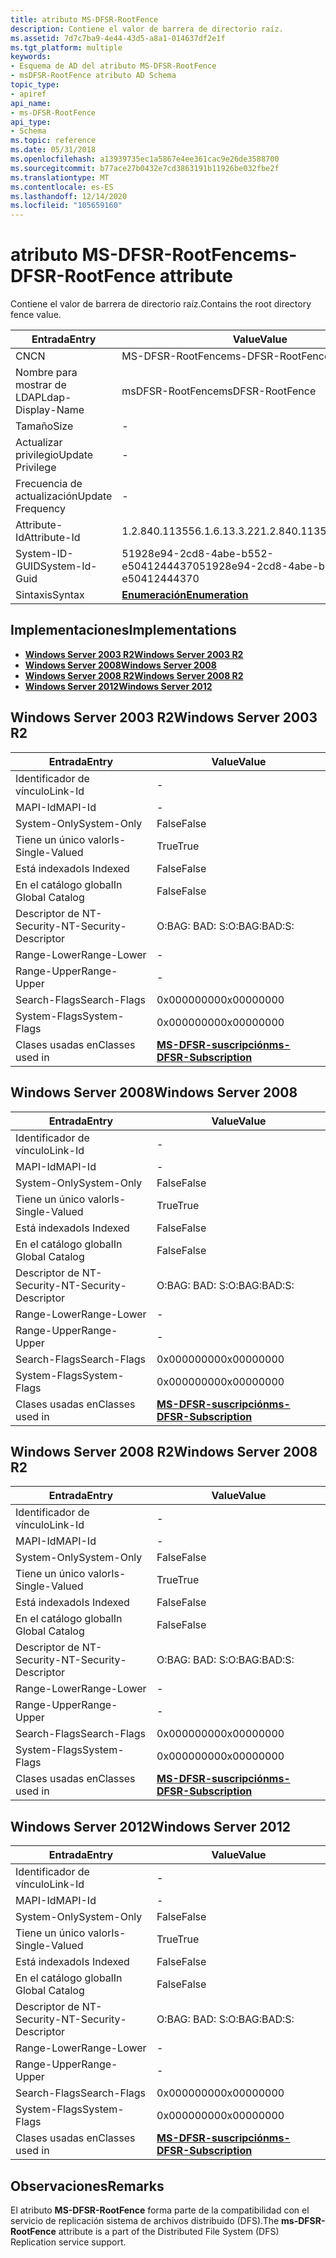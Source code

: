 ```yaml
---
title: atributo MS-DFSR-RootFence
description: Contiene el valor de barrera de directorio raíz.
ms.assetid: 7d7c7ba9-4e44-43d5-a8a1-014637df2e1f
ms.tgt_platform: multiple
keywords:
- Esquema de AD del atributo MS-DFSR-RootFence
- msDFSR-RootFence atributo AD Schema
topic_type:
- apiref
api_name:
- ms-DFSR-RootFence
api_type:
- Schema
ms.topic: reference
ms.date: 05/31/2018
ms.openlocfilehash: a13939735ec1a5867e4ee361cac9e26de3588700
ms.sourcegitcommit: b77ace27b0432e7cd3863191b11926be032fbe2f
ms.translationtype: MT
ms.contentlocale: es-ES
ms.lasthandoff: 12/14/2020
ms.locfileid: "105659160"
---
```

# <a name="ms-dfsr-rootfence-attribute"></a><span data-ttu-id="25795-105">atributo MS-DFSR-RootFence</span><span class="sxs-lookup"><span data-stu-id="25795-105">ms-DFSR-RootFence attribute</span></span>

<span data-ttu-id="25795-106">Contiene el valor de barrera de directorio raíz.</span><span class="sxs-lookup"><span data-stu-id="25795-106">Contains the root directory fence value.</span></span>



| <span data-ttu-id="25795-107">Entrada</span><span class="sxs-lookup"><span data-stu-id="25795-107">Entry</span></span> | <span data-ttu-id="25795-108">Value</span><span class="sxs-lookup"><span data-stu-id="25795-108">Value</span></span> |
|-------------------|--------------------------------------|
| <span data-ttu-id="25795-109">CN</span><span class="sxs-lookup"><span data-stu-id="25795-109">CN</span></span>                | <span data-ttu-id="25795-110">MS-DFSR-RootFence</span><span class="sxs-lookup"><span data-stu-id="25795-110">ms-DFSR-RootFence</span></span>                    |
| <span data-ttu-id="25795-111">Nombre para mostrar de LDAP</span><span class="sxs-lookup"><span data-stu-id="25795-111">Ldap-Display-Name</span></span> | <span data-ttu-id="25795-112">msDFSR-RootFence</span><span class="sxs-lookup"><span data-stu-id="25795-112">msDFSR-RootFence</span></span>                     |
| <span data-ttu-id="25795-113">Tamaño</span><span class="sxs-lookup"><span data-stu-id="25795-113">Size</span></span>              | \-                                   |
| <span data-ttu-id="25795-114">Actualizar privilegio</span><span class="sxs-lookup"><span data-stu-id="25795-114">Update Privilege</span></span>  | \-                                   |
| <span data-ttu-id="25795-115">Frecuencia de actualización</span><span class="sxs-lookup"><span data-stu-id="25795-115">Update Frequency</span></span>  | \-                                   |
| <span data-ttu-id="25795-116">Attribute-Id</span><span class="sxs-lookup"><span data-stu-id="25795-116">Attribute-Id</span></span>      | <span data-ttu-id="25795-117">1.2.840.113556.1.6.13.3.22</span><span class="sxs-lookup"><span data-stu-id="25795-117">1.2.840.113556.1.6.13.3.22</span></span>           |
| <span data-ttu-id="25795-118">System-ID-GUID</span><span class="sxs-lookup"><span data-stu-id="25795-118">System-Id-Guid</span></span>    | <span data-ttu-id="25795-119">51928e94-2cd8-4abe-b552-e50412444370</span><span class="sxs-lookup"><span data-stu-id="25795-119">51928e94-2cd8-4abe-b552-e50412444370</span></span> |
| <span data-ttu-id="25795-120">Sintaxis</span><span class="sxs-lookup"><span data-stu-id="25795-120">Syntax</span></span>            | [<span data-ttu-id="25795-121">**Enumeración**</span><span class="sxs-lookup"><span data-stu-id="25795-121">**Enumeration**</span></span>](s-enumeration.md) |



## <a name="implementations"></a><span data-ttu-id="25795-122">Implementaciones</span><span class="sxs-lookup"><span data-stu-id="25795-122">Implementations</span></span>

-   [<span data-ttu-id="25795-123">**Windows Server 2003 R2**</span><span class="sxs-lookup"><span data-stu-id="25795-123">**Windows Server 2003 R2**</span></span>](#windows-server-2003-r2)
-   [<span data-ttu-id="25795-124">**Windows Server 2008**</span><span class="sxs-lookup"><span data-stu-id="25795-124">**Windows Server 2008**</span></span>](#windows-server-2008)
-   [<span data-ttu-id="25795-125">**Windows Server 2008 R2**</span><span class="sxs-lookup"><span data-stu-id="25795-125">**Windows Server 2008 R2**</span></span>](#windows-server-2008-r2)
-   [<span data-ttu-id="25795-126">**Windows Server 2012**</span><span class="sxs-lookup"><span data-stu-id="25795-126">**Windows Server 2012**</span></span>](#windows-server-2012)

## <a name="windows-server-2003-r2"></a><span data-ttu-id="25795-127">Windows Server 2003 R2</span><span class="sxs-lookup"><span data-stu-id="25795-127">Windows Server 2003 R2</span></span>



| <span data-ttu-id="25795-128">Entrada</span><span class="sxs-lookup"><span data-stu-id="25795-128">Entry</span></span> | <span data-ttu-id="25795-129">Value</span><span class="sxs-lookup"><span data-stu-id="25795-129">Value</span></span> |
|------------------------|------------------------------------------------------------------|
| <span data-ttu-id="25795-130">Identificador de vínculo</span><span class="sxs-lookup"><span data-stu-id="25795-130">Link-Id</span></span>                | \-                                                               |
| <span data-ttu-id="25795-131">MAPI-Id</span><span class="sxs-lookup"><span data-stu-id="25795-131">MAPI-Id</span></span>                | \-                                                               |
| <span data-ttu-id="25795-132">System-Only</span><span class="sxs-lookup"><span data-stu-id="25795-132">System-Only</span></span>            | <span data-ttu-id="25795-133">False</span><span class="sxs-lookup"><span data-stu-id="25795-133">False</span></span>                                                            |
| <span data-ttu-id="25795-134">Tiene un único valor</span><span class="sxs-lookup"><span data-stu-id="25795-134">Is-Single-Valued</span></span>       | <span data-ttu-id="25795-135">True</span><span class="sxs-lookup"><span data-stu-id="25795-135">True</span></span>                                                             |
| <span data-ttu-id="25795-136">Está indexado</span><span class="sxs-lookup"><span data-stu-id="25795-136">Is Indexed</span></span>             | <span data-ttu-id="25795-137">False</span><span class="sxs-lookup"><span data-stu-id="25795-137">False</span></span>                                                            |
| <span data-ttu-id="25795-138">En el catálogo global</span><span class="sxs-lookup"><span data-stu-id="25795-138">In Global Catalog</span></span>      | <span data-ttu-id="25795-139">False</span><span class="sxs-lookup"><span data-stu-id="25795-139">False</span></span>                                                            |
| <span data-ttu-id="25795-140">Descriptor de NT-Security-</span><span class="sxs-lookup"><span data-stu-id="25795-140">NT-Security-Descriptor</span></span> | <span data-ttu-id="25795-141">O:BAG: BAD: S:</span><span class="sxs-lookup"><span data-stu-id="25795-141">O:BAG:BAD:S:</span></span>                                                     |
| <span data-ttu-id="25795-142">Range-Lower</span><span class="sxs-lookup"><span data-stu-id="25795-142">Range-Lower</span></span>            | \-                                                               |
| <span data-ttu-id="25795-143">Range-Upper</span><span class="sxs-lookup"><span data-stu-id="25795-143">Range-Upper</span></span>            | \-                                                               |
| <span data-ttu-id="25795-144">Search-Flags</span><span class="sxs-lookup"><span data-stu-id="25795-144">Search-Flags</span></span>           | <span data-ttu-id="25795-145">0x00000000</span><span class="sxs-lookup"><span data-stu-id="25795-145">0x00000000</span></span>                                                       |
| <span data-ttu-id="25795-146">System-Flags</span><span class="sxs-lookup"><span data-stu-id="25795-146">System-Flags</span></span>           | <span data-ttu-id="25795-147">0x00000000</span><span class="sxs-lookup"><span data-stu-id="25795-147">0x00000000</span></span>                                                       |
| <span data-ttu-id="25795-148">Clases usadas en</span><span class="sxs-lookup"><span data-stu-id="25795-148">Classes used in</span></span>        | [<span data-ttu-id="25795-149">**MS-DFSR-suscripción**</span><span class="sxs-lookup"><span data-stu-id="25795-149">**ms-DFSR-Subscription**</span></span>](c-msdfsr-subscription.md)<br/> |



## <a name="windows-server-2008"></a><span data-ttu-id="25795-150">Windows Server 2008</span><span class="sxs-lookup"><span data-stu-id="25795-150">Windows Server 2008</span></span>



| <span data-ttu-id="25795-151">Entrada</span><span class="sxs-lookup"><span data-stu-id="25795-151">Entry</span></span> | <span data-ttu-id="25795-152">Value</span><span class="sxs-lookup"><span data-stu-id="25795-152">Value</span></span> |
|------------------------|------------------------------------------------------------------|
| <span data-ttu-id="25795-153">Identificador de vínculo</span><span class="sxs-lookup"><span data-stu-id="25795-153">Link-Id</span></span>                | \-                                                               |
| <span data-ttu-id="25795-154">MAPI-Id</span><span class="sxs-lookup"><span data-stu-id="25795-154">MAPI-Id</span></span>                | \-                                                               |
| <span data-ttu-id="25795-155">System-Only</span><span class="sxs-lookup"><span data-stu-id="25795-155">System-Only</span></span>            | <span data-ttu-id="25795-156">False</span><span class="sxs-lookup"><span data-stu-id="25795-156">False</span></span>                                                            |
| <span data-ttu-id="25795-157">Tiene un único valor</span><span class="sxs-lookup"><span data-stu-id="25795-157">Is-Single-Valued</span></span>       | <span data-ttu-id="25795-158">True</span><span class="sxs-lookup"><span data-stu-id="25795-158">True</span></span>                                                             |
| <span data-ttu-id="25795-159">Está indexado</span><span class="sxs-lookup"><span data-stu-id="25795-159">Is Indexed</span></span>             | <span data-ttu-id="25795-160">False</span><span class="sxs-lookup"><span data-stu-id="25795-160">False</span></span>                                                            |
| <span data-ttu-id="25795-161">En el catálogo global</span><span class="sxs-lookup"><span data-stu-id="25795-161">In Global Catalog</span></span>      | <span data-ttu-id="25795-162">False</span><span class="sxs-lookup"><span data-stu-id="25795-162">False</span></span>                                                            |
| <span data-ttu-id="25795-163">Descriptor de NT-Security-</span><span class="sxs-lookup"><span data-stu-id="25795-163">NT-Security-Descriptor</span></span> | <span data-ttu-id="25795-164">O:BAG: BAD: S:</span><span class="sxs-lookup"><span data-stu-id="25795-164">O:BAG:BAD:S:</span></span>                                                     |
| <span data-ttu-id="25795-165">Range-Lower</span><span class="sxs-lookup"><span data-stu-id="25795-165">Range-Lower</span></span>            | \-                                                               |
| <span data-ttu-id="25795-166">Range-Upper</span><span class="sxs-lookup"><span data-stu-id="25795-166">Range-Upper</span></span>            | \-                                                               |
| <span data-ttu-id="25795-167">Search-Flags</span><span class="sxs-lookup"><span data-stu-id="25795-167">Search-Flags</span></span>           | <span data-ttu-id="25795-168">0x00000000</span><span class="sxs-lookup"><span data-stu-id="25795-168">0x00000000</span></span>                                                       |
| <span data-ttu-id="25795-169">System-Flags</span><span class="sxs-lookup"><span data-stu-id="25795-169">System-Flags</span></span>           | <span data-ttu-id="25795-170">0x00000000</span><span class="sxs-lookup"><span data-stu-id="25795-170">0x00000000</span></span>                                                       |
| <span data-ttu-id="25795-171">Clases usadas en</span><span class="sxs-lookup"><span data-stu-id="25795-171">Classes used in</span></span>        | [<span data-ttu-id="25795-172">**MS-DFSR-suscripción**</span><span class="sxs-lookup"><span data-stu-id="25795-172">**ms-DFSR-Subscription**</span></span>](c-msdfsr-subscription.md)<br/> |



## <a name="windows-server-2008-r2"></a><span data-ttu-id="25795-173">Windows Server 2008 R2</span><span class="sxs-lookup"><span data-stu-id="25795-173">Windows Server 2008 R2</span></span>



| <span data-ttu-id="25795-174">Entrada</span><span class="sxs-lookup"><span data-stu-id="25795-174">Entry</span></span> | <span data-ttu-id="25795-175">Value</span><span class="sxs-lookup"><span data-stu-id="25795-175">Value</span></span> |
|------------------------|------------------------------------------------------------------|
| <span data-ttu-id="25795-176">Identificador de vínculo</span><span class="sxs-lookup"><span data-stu-id="25795-176">Link-Id</span></span>                | \-                                                               |
| <span data-ttu-id="25795-177">MAPI-Id</span><span class="sxs-lookup"><span data-stu-id="25795-177">MAPI-Id</span></span>                | \-                                                               |
| <span data-ttu-id="25795-178">System-Only</span><span class="sxs-lookup"><span data-stu-id="25795-178">System-Only</span></span>            | <span data-ttu-id="25795-179">False</span><span class="sxs-lookup"><span data-stu-id="25795-179">False</span></span>                                                            |
| <span data-ttu-id="25795-180">Tiene un único valor</span><span class="sxs-lookup"><span data-stu-id="25795-180">Is-Single-Valued</span></span>       | <span data-ttu-id="25795-181">True</span><span class="sxs-lookup"><span data-stu-id="25795-181">True</span></span>                                                             |
| <span data-ttu-id="25795-182">Está indexado</span><span class="sxs-lookup"><span data-stu-id="25795-182">Is Indexed</span></span>             | <span data-ttu-id="25795-183">False</span><span class="sxs-lookup"><span data-stu-id="25795-183">False</span></span>                                                            |
| <span data-ttu-id="25795-184">En el catálogo global</span><span class="sxs-lookup"><span data-stu-id="25795-184">In Global Catalog</span></span>      | <span data-ttu-id="25795-185">False</span><span class="sxs-lookup"><span data-stu-id="25795-185">False</span></span>                                                            |
| <span data-ttu-id="25795-186">Descriptor de NT-Security-</span><span class="sxs-lookup"><span data-stu-id="25795-186">NT-Security-Descriptor</span></span> | <span data-ttu-id="25795-187">O:BAG: BAD: S:</span><span class="sxs-lookup"><span data-stu-id="25795-187">O:BAG:BAD:S:</span></span>                                                     |
| <span data-ttu-id="25795-188">Range-Lower</span><span class="sxs-lookup"><span data-stu-id="25795-188">Range-Lower</span></span>            | \-                                                               |
| <span data-ttu-id="25795-189">Range-Upper</span><span class="sxs-lookup"><span data-stu-id="25795-189">Range-Upper</span></span>            | \-                                                               |
| <span data-ttu-id="25795-190">Search-Flags</span><span class="sxs-lookup"><span data-stu-id="25795-190">Search-Flags</span></span>           | <span data-ttu-id="25795-191">0x00000000</span><span class="sxs-lookup"><span data-stu-id="25795-191">0x00000000</span></span>                                                       |
| <span data-ttu-id="25795-192">System-Flags</span><span class="sxs-lookup"><span data-stu-id="25795-192">System-Flags</span></span>           | <span data-ttu-id="25795-193">0x00000000</span><span class="sxs-lookup"><span data-stu-id="25795-193">0x00000000</span></span>                                                       |
| <span data-ttu-id="25795-194">Clases usadas en</span><span class="sxs-lookup"><span data-stu-id="25795-194">Classes used in</span></span>        | [<span data-ttu-id="25795-195">**MS-DFSR-suscripción**</span><span class="sxs-lookup"><span data-stu-id="25795-195">**ms-DFSR-Subscription**</span></span>](c-msdfsr-subscription.md)<br/> |



## <a name="windows-server-2012"></a><span data-ttu-id="25795-196">Windows Server 2012</span><span class="sxs-lookup"><span data-stu-id="25795-196">Windows Server 2012</span></span>



| <span data-ttu-id="25795-197">Entrada</span><span class="sxs-lookup"><span data-stu-id="25795-197">Entry</span></span> | <span data-ttu-id="25795-198">Value</span><span class="sxs-lookup"><span data-stu-id="25795-198">Value</span></span> |
|------------------------|------------------------------------------------------------------|
| <span data-ttu-id="25795-199">Identificador de vínculo</span><span class="sxs-lookup"><span data-stu-id="25795-199">Link-Id</span></span>                | \-                                                               |
| <span data-ttu-id="25795-200">MAPI-Id</span><span class="sxs-lookup"><span data-stu-id="25795-200">MAPI-Id</span></span>                | \-                                                               |
| <span data-ttu-id="25795-201">System-Only</span><span class="sxs-lookup"><span data-stu-id="25795-201">System-Only</span></span>            | <span data-ttu-id="25795-202">False</span><span class="sxs-lookup"><span data-stu-id="25795-202">False</span></span>                                                            |
| <span data-ttu-id="25795-203">Tiene un único valor</span><span class="sxs-lookup"><span data-stu-id="25795-203">Is-Single-Valued</span></span>       | <span data-ttu-id="25795-204">True</span><span class="sxs-lookup"><span data-stu-id="25795-204">True</span></span>                                                             |
| <span data-ttu-id="25795-205">Está indexado</span><span class="sxs-lookup"><span data-stu-id="25795-205">Is Indexed</span></span>             | <span data-ttu-id="25795-206">False</span><span class="sxs-lookup"><span data-stu-id="25795-206">False</span></span>                                                            |
| <span data-ttu-id="25795-207">En el catálogo global</span><span class="sxs-lookup"><span data-stu-id="25795-207">In Global Catalog</span></span>      | <span data-ttu-id="25795-208">False</span><span class="sxs-lookup"><span data-stu-id="25795-208">False</span></span>                                                            |
| <span data-ttu-id="25795-209">Descriptor de NT-Security-</span><span class="sxs-lookup"><span data-stu-id="25795-209">NT-Security-Descriptor</span></span> | <span data-ttu-id="25795-210">O:BAG: BAD: S:</span><span class="sxs-lookup"><span data-stu-id="25795-210">O:BAG:BAD:S:</span></span>                                                     |
| <span data-ttu-id="25795-211">Range-Lower</span><span class="sxs-lookup"><span data-stu-id="25795-211">Range-Lower</span></span>            | \-                                                               |
| <span data-ttu-id="25795-212">Range-Upper</span><span class="sxs-lookup"><span data-stu-id="25795-212">Range-Upper</span></span>            | \-                                                               |
| <span data-ttu-id="25795-213">Search-Flags</span><span class="sxs-lookup"><span data-stu-id="25795-213">Search-Flags</span></span>           | <span data-ttu-id="25795-214">0x00000000</span><span class="sxs-lookup"><span data-stu-id="25795-214">0x00000000</span></span>                                                       |
| <span data-ttu-id="25795-215">System-Flags</span><span class="sxs-lookup"><span data-stu-id="25795-215">System-Flags</span></span>           | <span data-ttu-id="25795-216">0x00000000</span><span class="sxs-lookup"><span data-stu-id="25795-216">0x00000000</span></span>                                                       |
| <span data-ttu-id="25795-217">Clases usadas en</span><span class="sxs-lookup"><span data-stu-id="25795-217">Classes used in</span></span>        | [<span data-ttu-id="25795-218">**MS-DFSR-suscripción**</span><span class="sxs-lookup"><span data-stu-id="25795-218">**ms-DFSR-Subscription**</span></span>](c-msdfsr-subscription.md)<br/> |



## <a name="remarks"></a><span data-ttu-id="25795-219">Observaciones</span><span class="sxs-lookup"><span data-stu-id="25795-219">Remarks</span></span>

<span data-ttu-id="25795-220">El atributo **MS-DFSR-RootFence** forma parte de la compatibilidad con el servicio de replicación sistema de archivos distribuido (DFS).</span><span class="sxs-lookup"><span data-stu-id="25795-220">The **ms-DFSR-RootFence** attribute is a part of the Distributed File System (DFS) Replication service support.</span></span>

 

 





